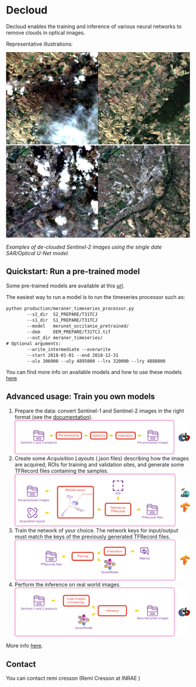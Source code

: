 # Decloud

Decloud enables the training and inference of various neural networks to remove clouds in optical images.

Representative illustrations:

![](doc/images/cap2.jpg)
![](doc/images/cap1.jpg)

*Examples of de-clouded Sentinel-2 images using the single date SAR/Optical U-Net model.*

## Quickstart: Run a pre-trained model
Some pre-trained models are available at this [url](https://nextcloud.inrae.fr/s/DEy4PgR2igSQKKH). 

The easiest way to run a model is to run the timeseries processor such as: 

```
python production/meraner_timeseries_processor.py
        --s2_dir  S2_PREPARE/T31TCJ 
        --s1_dir  S1_PREPARE/T31TCJ
        --model   merunet_occitanie_pretrained/
        --dem     DEM_PREPARE/T31TCJ.tif
        --out_dir meraner_timeseries/
# Optional arguments:
        --write_intermediate --overwrite
        --start 2018-01-01 --end 2018-12-31 
        --ulx 306000 --uly 4895000 --lrx 320000 --lry 4888000
```

You can find more info on available models and how to use these models [here](doc/pretrained_models.md)



## Advanced usage: Train you own models

1. Prepare the data: convert Sentinel-1 and Sentinel-2 images in the right format (see the [documentation](doc/user_doc.md#Part-A:-data-preparation)).
![](doc/images/step_1.png)
2. Create some *Acquisition Layouts* (.json files) describing how the images are acquired, ROIs for training and validation sites, and generate some TFRecord files containing the samples.
![](doc/images/step_2.png)
3. Train the network of your choice. The network keys for input/output must match the keys of the previously generated TFRecord files.
![](doc/images/step_3.png)
4. Perform the inference on real world images.
![](doc/images/step_4.png)

More info [here](doc/user_doc.md).

## Contact

You can contact remi cresson (Remi Cresson at INRAE )


